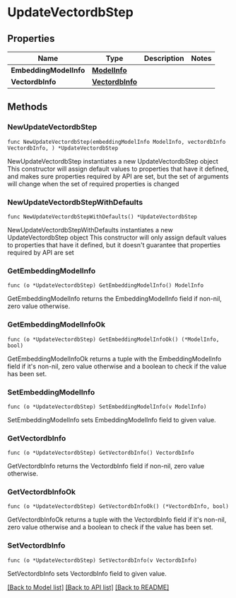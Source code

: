 # UpdateVectordbStep

## Properties

Name | Type | Description | Notes
------------ | ------------- | ------------- | -------------
**EmbeddingModelInfo** | [**ModelInfo**](ModelInfo.md) |  | 
**VectordbInfo** | [**VectordbInfo**](VectordbInfo.md) |  | 

## Methods

### NewUpdateVectordbStep

`func NewUpdateVectordbStep(embeddingModelInfo ModelInfo, vectordbInfo VectordbInfo, ) *UpdateVectordbStep`

NewUpdateVectordbStep instantiates a new UpdateVectordbStep object
This constructor will assign default values to properties that have it defined,
and makes sure properties required by API are set, but the set of arguments
will change when the set of required properties is changed

### NewUpdateVectordbStepWithDefaults

`func NewUpdateVectordbStepWithDefaults() *UpdateVectordbStep`

NewUpdateVectordbStepWithDefaults instantiates a new UpdateVectordbStep object
This constructor will only assign default values to properties that have it defined,
but it doesn't guarantee that properties required by API are set

### GetEmbeddingModelInfo

`func (o *UpdateVectordbStep) GetEmbeddingModelInfo() ModelInfo`

GetEmbeddingModelInfo returns the EmbeddingModelInfo field if non-nil, zero value otherwise.

### GetEmbeddingModelInfoOk

`func (o *UpdateVectordbStep) GetEmbeddingModelInfoOk() (*ModelInfo, bool)`

GetEmbeddingModelInfoOk returns a tuple with the EmbeddingModelInfo field if it's non-nil, zero value otherwise
and a boolean to check if the value has been set.

### SetEmbeddingModelInfo

`func (o *UpdateVectordbStep) SetEmbeddingModelInfo(v ModelInfo)`

SetEmbeddingModelInfo sets EmbeddingModelInfo field to given value.


### GetVectordbInfo

`func (o *UpdateVectordbStep) GetVectordbInfo() VectordbInfo`

GetVectordbInfo returns the VectordbInfo field if non-nil, zero value otherwise.

### GetVectordbInfoOk

`func (o *UpdateVectordbStep) GetVectordbInfoOk() (*VectordbInfo, bool)`

GetVectordbInfoOk returns a tuple with the VectordbInfo field if it's non-nil, zero value otherwise
and a boolean to check if the value has been set.

### SetVectordbInfo

`func (o *UpdateVectordbStep) SetVectordbInfo(v VectordbInfo)`

SetVectordbInfo sets VectordbInfo field to given value.



[[Back to Model list]](../README.md#documentation-for-models) [[Back to API list]](../README.md#documentation-for-api-endpoints) [[Back to README]](../README.md)


